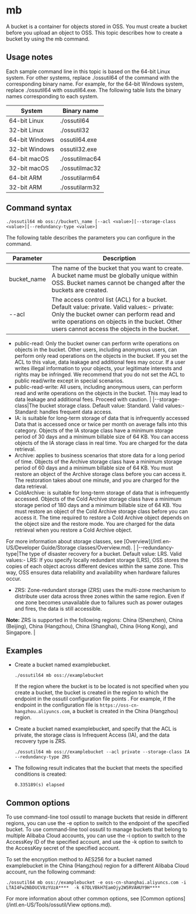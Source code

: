 # mb

A bucket is a container for objects stored in OSS. You must create a bucket before you upload an object to OSS. This topic describes how to create a bucket by using the mb command.

## Usage notes

Each sample command line in this topic is based on the 64-bit Linux system. For other systems, replace ./ossutil64 of the command with the corresponding binary name. For example, for the 64-bit Windows system, replace ./ossutil64 with ossutil64.exe. The following table lists the binary names corresponding to each system.

|System|Binary name|
|------|-----------|
|64-bit Linux|./ossutil64|
|32-bit Linux|./ossutil32|
|64-bit Windows|ossutil64.exe|
|32-bit Windows|ossutil32.exe|
|64-bit macOS|./ossutilmac64|
|32-bit macOS|./ossutilmac32|
|64-bit ARM|./ossutilarm64|
|32-bit ARM|./ossutilarm32|

## Command syntax

```
./ossutil64 mb oss://bucket\_name [--acl <value>][--storage-class <value>][--redundancy-type <value>]
```

The following table describes the parameters you can configure in the command.

|Parameter|Description|
|---------|-----------|
|bucket\_name|The name of the bucket that you want to create. A bucket name must be globally unique within OSS. Bucket names cannot be changed after the buckets are created.|
|--acl|The access control list \(ACL\) for a bucket. Default value: private. Valid values:-   private: Only the bucket owner can perform read and write operations on objects in the bucket. Other users cannot access the objects in the bucket.
-   public-read: Only the bucket owner can perform write operations on objects in the bucket. Other users, including anonymous users, can perform only read operations on the objects in the bucket. If you set the ACL to this value, data leakage and additional fees may occur. If a user writes illegal information to your objects, your legitimate interests and rights may be infringed. We recommend that you do not set the ACL to public read/write except in special scenarios.
-   public-read-write: All users, including anonymous users, can perform read and write operations on the objects in the bucket. This may lead to data leakage and additional fees. Proceed with caution. |
|--storage-class|The bucket storage class. Default value: Standard. Valid values:-   Standard: handles frequent data access.
-   IA: is suitable for long-term storage of data that is infrequently accessed Data that is accessed once or twice per month on average falls into this category. Objects of the IA storage class have a minimum storage period of 30 days and a minimum billable size of 64 KB. You can access objects of the IA storage class in real time. You are charged for the data retrieval.
-   Archive: applies to business scenarios that store data for a long period of time. Objects of the Archive storage class have a minimum storage period of 60 days and a minimum billable size of 64 KB. You must restore an object of the Archive storage class before you can access it. The restoration takes about one minute, and you are charged for the data retrieval.
-   ColdArchive: is suitable for long-term storage of data that is infrequently accessed. Objects of the Cold Archive storage class have a minimum storage period of 180 days and a minimum billable size of 64 KB. You must restore an object of the Cold Archive storage class before you can access it. The time required to restore a Cold Archive object depends on the object size and the restore mode. You are charged for the data retrieval when you restore a Cold Archive object.

For more information about storage classes, see [Overview](/intl.en-US/Developer Guide/Storage classes/Overview.md). |
|--redundancy-type|The type of disaster recovery for a bucket. Default value: LRS. Valid values:-   LRS: If you specify locally redundant storage \(LRS\), OSS stores the copies of each object across different devices within the same zone. This way, OSS ensures data reliability and availability when hardware failures occur.
-   ZRS: Zone-redundant storage \(ZRS\) uses the multi-zone mechanism to distribute user data across three zones within the same region. Even if one zone becomes unavailable due to failures such as power outages and fires, the data is still accessible.

**Note:** ZRS is supported in the following regions: China \(Shenzhen\), China \(Beijing\), China \(Hangzhou\), China \(Shanghai\), China \(Hong Kong\), and Singapore. |

## Examples

-   Create a bucket named examplebucket.

    ```
    ./ossutil64 mb oss://examplebucket
    ```

    If the region where the bucket is to be located is not specified when you create a bucket, the bucket is created in the region to which the endpoint in the ossutil configuration file points . For example, if the endpoint in the configuration file is `https://oss-cn-hangzhou.aliyuncs.com`, a bucket is created in the China \(Hangzhou\) region.

-   Create a bucket named examplebucket, and specify that the ACL is private, the storage class is Infrequent Access \(IA\), and the data recovery type is ZRS.

    ```
    ./ossutil64 mb oss://examplebucket --acl private --storage-class IA --redundancy-type ZRS
    ```

-   The following result indicates that the bucket that meets the specified conditions is created:

    ```
    0.335189(s) elapsed
    ```


## Common options

To use command-line tool ossutil to manage buckets that reside in different regions, you can use the -e option to switch to the endpoint of the specified bucket. To use command-line tool ossutil to manage buckets that belong to multiple Alibaba Cloud accounts, you can use the -i option to switch to the AccessKey ID of the specified account, and use the -k option to switch to the AccessKey secret of the specified account.

To set the encryption method to AES256 for a bucket named examplebucket in the China \(Hangzhou\) region for a different Alibaba Cloud account, run the following command:

```
./ossutil64 mb oss://examplebucket -e oss-cn-shanghai.aliyuncs.com -i LTAI4Fw2NbDUCV8zYUzA****  -k 67DLVBkH7EamOjy2W5RVAHUY9H****
```

For more information about other common options, see [Common options](/intl.en-US/Tools/ossutil/View options.md).

